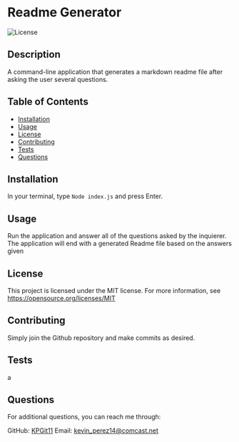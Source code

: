 # Readme Generator
![License](https://img.shields.io/badge/license-MIT-blue.svg)

## Description
A command-line application that generates a markdown readme file after asking the user several questions.

## Table of Contents
* [Installation](#installation)
* [Usage](#usage)
* [License](#license)
* [Contributing](#contributing)
* [Tests](#tests)
* [Questions](#questions)

## Installation
In your terminal, type `Node index.js` and press Enter.

## Usage
Run the application and answer all of the questions asked by the inquierer. The application will end with a generated Readme file based on the answers given

## License
    
This project is licensed under the MIT license. For more information, see https://opensource.org/licenses/MIT

## Contributing
Simply join the Github repository and make commits as desired.

## Tests
a

## Questions
For additional questions, you can reach me through:

GitHub: [KPGit11](https://github.com/KPGit11)
Email: kevin_perez14@comcast.net
